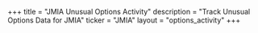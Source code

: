 +++
title = "JMIA Unusual Options Activity"
description = "Track Unusual Options Data for JMIA"
ticker = "JMIA"
layout = "options_activity"
+++

